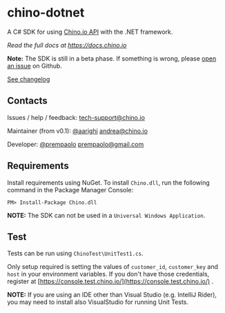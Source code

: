 # chino-dotnet

A C# SDK for using [Chino.io API](https://chino.io) with the .NET framework.

*Read the full docs at https://docs.chino.io*

**Note:** The SDK is still in a beta phase. If something is wrong, please 
[open an issue](https://github.com/chinoio/chino-dotnet/issues/new) on Github.

[See changelog](./CHANGELOG.md)

## Contacts

Issues / help / feedback: <tech-support@chino.io>

Maintainer (from v0.1): [@aarighi](https://github.com/aarighi) <andrea@chino.io>

Developer: [@prempaolo](https://github.com/prempaolo) <prempaolo@gmail.com>

## Requirements

Install requirements using NuGet. To install `Chino.dll`, run the following command in the Package Manager Console:

```PM> Install-Package Chino.dll```

**NOTE:** The SDK can not be used in a `Universal Windows Application`.

## Test

Tests can be run using `ChinoTest\UnitTest1.cs`.

Only setup required is setting the values of `customer_id`, `customer_key` and `host` in your environment variables.
If you don't have those credentials, register at [https://console.test.chino.io/](https://console.test.chino.io/) .

**NOTE:** If you are using an IDE other than Visual Studio (e.g. IntelliJ Rider),
you may need to install also VisualStudio for running Unit Tests.
